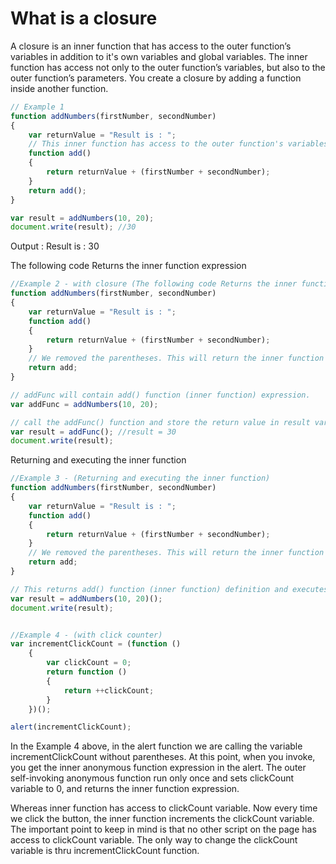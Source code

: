 # What is a closure

A closure is an inner function that has access to the outer function’s variables in addition to it's own variables and global variables. The inner function has access not only to the outer function’s variables, but also to the outer function’s parameters. You create a closure by adding a function inside another function.


``` javascript
// Example 1
function addNumbers(firstNumber, secondNumber) 
{
    var returnValue = "Result is : ";
    // This inner function has access to the outer function's variables & parameters
    function add() 
    {
        return returnValue + (firstNumber + secondNumber);
    }
    return add();
}

var result = addNumbers(10, 20);
document.write(result); //30
```
Output : Result is : 30

The following code Returns the inner function expression
``` javascript
//Example 2 - with closure (The following code Returns the inner function expression)
function addNumbers(firstNumber, secondNumber) 
{
    var returnValue = "Result is : ";
    function add() 
    {
        return returnValue + (firstNumber + secondNumber);
    }
    // We removed the parentheses. This will return the inner function expression without executing it.
    return add;
}

// addFunc will contain add() function (inner function) expression.
var addFunc = addNumbers(10, 20);

// call the addFunc() function and store the return value in result variable
var result = addFunc(); //result = 30
document.write(result);
```
Returning and executing the inner function
``` javascript
//Example 3 - (Returning and executing the inner function)
function addNumbers(firstNumber, secondNumber) 
{
    var returnValue = "Result is : ";
    function add() 
    {
        return returnValue + (firstNumber + secondNumber);
    }
    // We removed the parentheses. This will return the inner function add() expression without executing it.
    return add;
}

// This returns add() function (inner function) definition and executes it. Notice the additonal parentheses.
var result = addNumbers(10, 20)();
document.write(result);


//Example 4 - (with click counter)
var incrementClickCount = (function () 
    {
        var clickCount = 0;
        return function () 
        {
            return ++clickCount;
        }
    })();

alert(incrementClickCount);
```
In the Example 4 above, in the alert function we are calling the variable incrementClickCount without parentheses. At this point, when you invoke, you get the inner anonymous function expression in the alert. The outer self-invoking anonymous function run only once and sets clickCount variable to 0, and returns the inner function expression.

Whereas inner function has access to clickCount variable. Now every time we click the button, the inner function increments the clickCount variable. The important point to keep in mind is that no other script on the page has access to clickCount variable. The only way to change the clickCount variable is thru incrementClickCount function.


